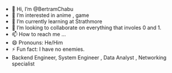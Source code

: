 - 👋 Hi, I’m @BertramChabu
- 👀 I’m interested in anime , game
- 🌱 I’m currently learning at Strathmore
- 💞️ I’m looking to collaborate on everything that involes 0 and 1.
- 📫 How to reach me ...
- 😄 Pronouns: He/Him
- ⚡ Fun fact: I have no enemies.
- Backend Engineer, System Engineer , Data Analyst , Networking specialist

<!---
BertramChabu/BertramChabu is a ✨ special ✨ repository because its `README.md` (this file) appears on your GitHub profile.
You can click the Preview link to take a look at your changes.
--->
